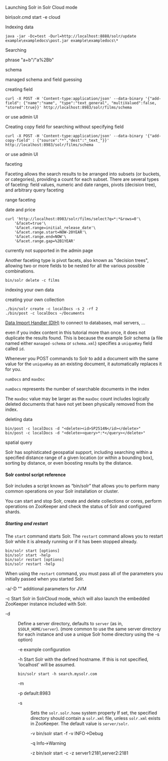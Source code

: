 Launching Solr in Solr Cloud mode

bin\solr.cmd start -e cloud

Indexing data

```
java -jar -Dc=test -Durl=http://localhost:8888/solr/update example\exampledocs\post.jar example\exampledocs\*
```

Searching

phrase "a+b"/"a%2Bb"

schema

managed schema and field guessing

creating field

```
curl -X POST -H 'Content-type:application/json' --data-binary '{"add-field": {"name":"name", "type":"text_general", "multiValued":false, "stored":true}}' http://localhost:8983/solr/films/schema
```

or use admin UI

Creating copy field for searching without specifying field

```
curl -X POST -H 'Content-type:application/json' --data-binary '{"add-copy-field" : {"source":"*","dest":"_text_"}}' http://localhost:8983/solr/films/schema
```

or use admin UI

faceting

Faceting allows the search results to be arranged into subsets (or buckets, or categories), providing a count for each subset. There are several types of faceting: field values, numeric and date ranges, pivots (decision tree), and arbitrary query faceting

range faceting

date and price

```
curl 'http://localhost:8983/solr/films/select?q=*:*&rows=0'\
    '&facet=true'\
    '&facet.range=initial_release_date'\
    '&facet.range.start=NOW-20YEAR'\
    '&facet.range.end=NOW'\
    '&facet.range.gap=%2B1YEAR'
```

currently not supported in the admin page 

Another faceting type is pivot facets, also known as "decision trees", allowing two or more fields to be nested for all the various possible combinations. 

```
bin/solr delete -c films
```

indexing your own data

creating your own collection

```
./bin/solr create -c localDocs -s 2 -rf 2
./bin/post -c localDocs ~/Documents
```

 [Data Import Handler (DIH)](https://solr.apache.org/guide/8_8/uploading-structured-data-store-data-with-the-data-import-handler.html#uploading-structured-data-store-data-with-the-data-import-handler) to connect to databases, mail servers, ...

even if you index content in this tutorial more than once, it does not duplicate the results found. This is because the example Solr schema (a file named either `managed-schema` or `schema.xml`) specifies a `uniqueKey` field called `id`.

Whenever you POST commands to Solr to add a document with the same value for the `uniqueKey` as an existing document, it automatically replaces it for you.

`numDocs` and `maxDoc`

`numDocs` represents the number of searchable documents in the index

The `maxDoc` value may be larger as the `maxDoc` count includes logically deleted documents that have not yet been physically removed from the index. 

deleting data

```
bin/post -c localDocs -d "<delete><id>SP2514N</id></delete>"
bin/post -c localDocs -d "<delete><query>*:*</query></delete>"
```

spatial query

Solr has sophisticated geospatial support, including searching within a specified distance range of a given location (or within a bounding box), sorting by distance, or even boosting results by the distance.

#### Solr control script reference

Solr includes a script known as “bin/solr” that allows you to perform many common operations on your Solr installation or cluster.

You can start and stop Solr, create and delete collections or cores, perform operations on ZooKeeper and check the status of Solr and configured shards.

##### Starting and restart

The `start` command starts Solr. The `restart` command allows you to restart Solr while it is already running or if it has been stopped already.

```
bin/solr start [options]
bin/solr start -help
bin/solr restart [options]
bin/solr restart -help
```

When using the `restart` command, you must pass all of the parameters you initially passed when you started Solr.

-a/-D "" additional parameters for JVM

-c Start Solr in SolrCloud mode, which will also launch the embedded ZooKeeper instance included with Solr.

-d <dir>  Define a server directory, defaults to `server` (as in, `$SOLR_HOME/server`). (more common to use the same server directory for each instance and use a unique Solr home directory using the -s option)

-e <name> example configuration

-h <hostname> Start Solr with the defined hostname. If this is not specified, 'localhost' will be assumed.

```
bin/solr start -h search.mysolr.com
```

-m <memory>

-p <port> default:8983

-s <dir> Sets the `solr.solr.home` system property If set, the specified directory should contain a `solr.xml` file, unless `solr.xml` exists in ZooKeeper. The default value is `server/solr`.

-v bin/solr start -f -v INFO->Debug

-q Info->Warning

-z <zkhost> bin/solr start -c -z server1:2181,server2:2181



